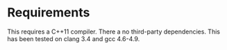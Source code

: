 Requirements
============

This requires a C++11 compiler. There a no third-party dependencies. This has been tested on clang 3.4 and gcc 4.6-4.9.
